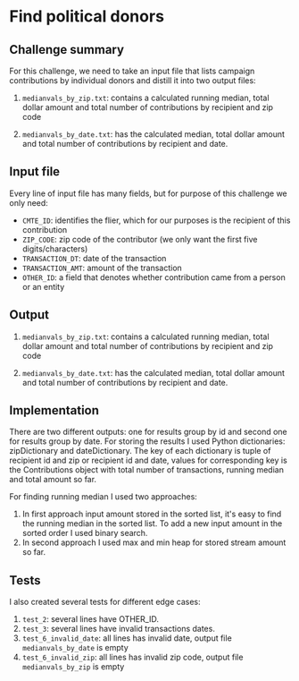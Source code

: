 # Find political donors

## Challenge summary
For this challenge, we need to take an input file that lists campaign contributions by individual donors and distill it into two output files:

1. `medianvals_by_zip.txt`: contains a calculated running median, total dollar amount and total number of contributions by recipient and zip code

2. `medianvals_by_date.txt`: has the calculated median, total dollar amount and total number of contributions by recipient and date.

## Input file
Every line of input file has many fields, but for purpose of this challenge we only need:

* `CMTE_ID`: identifies the flier, which for our purposes is the recipient of this contribution
* `ZIP_CODE`:  zip code of the contributor (we only want the first five digits/characters)
* `TRANSACTION_DT`: date of the transaction
* `TRANSACTION_AMT`: amount of the transaction
* `OTHER_ID`: a field that denotes whether contribution came from a person or an entity

## Output

1. `medianvals_by_zip.txt`: contains a calculated running median, total dollar amount and total number of contributions by recipient and zip code

2. `medianvals_by_date.txt`: has the calculated median, total dollar amount and total number of contributions by recipient and date.

## Implementation

There are two different outputs: one for results group by id and second one for results group by date.
For storing the results I used Python dictionaries: zipDictionary and dateDictionary. The key of each dictionary is tuple of recipient id and zip or recipient id and date, values for corresponding key is the Contributions object with total number of transactions, running median and total amount so far.

For finding running median I used two approaches:
  1. In first approach input amount stored in the sorted list, it's easy to find the running median in the sorted list. To add a new input amount in the sorted order I used binary search.
  2. In second approach I used max and min heap for stored stream amount so far.

## Tests

I also created several tests for different edge cases:

1. `test_2`: several lines have OTHER_ID.
2. `test_3`: several lines have invalid transactions dates.
3. `test_6_invalid_date`: all lines has invalid date, output file `medianvals_by_date` is empty
4. `test_6_invalid_zip`: all lines has invalid zip code, output file `medianvals_by_zip` is empty
